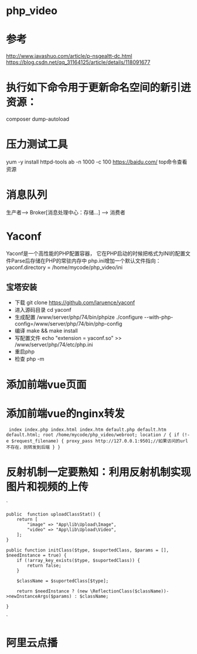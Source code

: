 # php_video

# 参考
http://www.javashuo.com/article/p-nsgealtt-dc.html
https://blog.csdn.net/qq_31164125/article/details/118091677

# 执行如下命令用于更新命名空间的新引进资源：
composer dump-autoload

# 压力测试工具
yum -y install httpd-tools
ab -n 1000 -c 100 https://baidu.com/
top命令查看资源

# 消息队列
生产者--> Broker[消息处理中心：存储...] --> 消费者

# Yaconf
Yaconf是一个高性能的PHP配置容器， 它在PHP启动的时候把格式为INI的配置文件Parse后存储在PHP的常驻内存中
php.ini增加一个默认文件指向：yaconf.directory = /home/mycode/php_video/ini
## 宝塔安装
- 下载
git clone https://github.com/laruence/yaconf
- 进入源码目录
cd yaconf
- 生成配置
/www/server/php/74/bin/phpize
./configure --with-php-config=/www/server/php/74/bin/php-config
- 编译
make && make install
- 写配置文件
echo "extension = yaconf.so" >> /www/server/php/74/etc/php.ini
- 重启php
- 检查
php -m

# 添加前端vue页面
# 添加前端vue的nginx转发
` 
    index index.php index.html index.htm default.php default.htm default.html;
    root /home/mycode/php_video/webroot;
    location / {
        if (!-e $request_filename) {
            proxy_pass http://127.0.0.1:9501;//如果访问的url不存在，则转发到后端
        }
    }
`

# 反射机制一定要熟知：利用反射机制实现图片和视频的上传
`

    public  function uploadClassStat() {
        return [
            "image" => "App\lib\Upload\Image",
            "video" => "App\lib\Upload\Video",
        ];
    }

    public function initClass($type, $suportedClass, $params = [], $needInstance = true) {
        if (!array_key_exists($type, $suportedClass)) {
            return false;
        }

        $className = $suportedClass[$type];

        return $needInstance ? (new \ReflectionClass($className))->newInstanceArgs($params) : $className;

    }

`

# 阿里云点播
